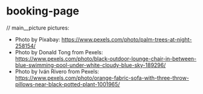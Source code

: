 # booking-page

// main__picture pictures: 
- Photo by Pixabay: https://www.pexels.com/photo/palm-trees-at-night-258154/
- Photo by Donald Tong from Pexels: https://www.pexels.com/photo/black-outdoor-lounge-chair-in-between-blue-swimming-pool-under-white-cloudy-blue-sky-189296/
- Photo by Iván Rivero from Pexels: https://www.pexels.com/photo/orange-fabric-sofa-with-three-throw-pillows-near-black-potted-plant-1001965/

